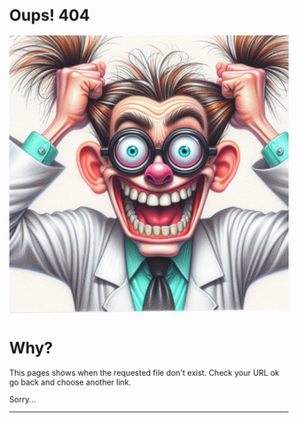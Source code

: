 # Oups! 404

![404 Crazy Scientist](images/404-crazy.jpg)

# Why?

This pages shows when the requested file don't exist. Check your URL ok go back and choose another link.

Sorry...

---
